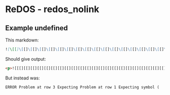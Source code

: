 # ReDOS - redos_nolink

## Example undefined

This markdown:

```markdown
![\[[]\[[]\[[]\[[]\[[]\[[]\[[]\[[]\[[]\[[]\[[]\[[]\[[]\[[]\[[]\[[]\[[]\[[]\[[]\[[]\[[]\[[]\[[]\[[]\[[]\[[]\[[]\[[]\[[]\[[]\[[]\[[]\[[]\[[]\[[]\[[]\[[]\[[]\[[]\[[]\[[]\[[]\[[]!\

```

Should give output:

```html
<p>![[[][[][[][[][[][[][[][[][[][[][[][[][[][[][[][[][[][[][[][[][[][[][[][[][[][[][[][[][[][[][[][[][[][[][[][[][[][[][[][[][[][[][[]!\</p>
```

But instead was:

```html
ERROR Problem at row 3 Expecting Problem at row 1 Expecting symbol (
```
